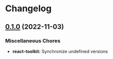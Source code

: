 # Changelog

## [0.1.0](https://github.com/dxos/dxos/compare/react-toolkit-v0.0.1...react-toolkit-v0.1.0) (2022-11-03)


### Miscellaneous Chores

* **react-toolkit:** Synchronize undefined versions
